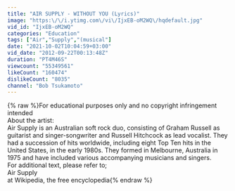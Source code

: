 ```yaml
---
title: "AIR SUPPLY - WITHOUT YOU (Lyrics)"
image: "https:\/\/i.ytimg.com\/vi\/IjxEB-oM2WQ\/hqdefault.jpg"
vid_id: "IjxEB-oM2WQ"
categories: "Education"
tags: ["Air","Supply","(musical"]
date: "2021-10-02T10:04:59+03:00"
vid_date: "2012-09-22T00:13:48Z"
duration: "PT4M46S"
viewcount: "55349561"
likeCount: "160474"
dislikeCount: "8035"
channel: "Bob Tsukamoto"
---
```

{% raw %}For educational purposes only and no copyright infringement intended<br />About the artist:<br />Air Supply is an Australian soft rock duo, consisting of Graham Russell as guitarist and singer-songwriter and Russell Hitchcock as lead vocalist. They had a succession of hits worldwide, including eight Top Ten hits in the United States, in the early 1980s. They formed in Melbourne, Australia in 1975 and have included various accompanying musicians and singers.<br />For additional text, please refer to;<br />Air Supply<br />at Wikipedia, the free encyclopedia{% endraw %}
